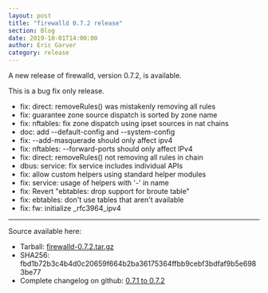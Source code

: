 ```yaml
---
layout: post
title: "firewalld 0.7.2 release"
section: Blog
date: 2019-10-01T14:00:00
author: Eric Garver
category: release
---
```


A new release of firewalld, version 0.7.2, is available.

This is a bug fix only release.

- fix: direct: removeRules() was mistakenly removing all rules
- fix: guarantee zone source dispatch is sorted by zone name
- fix: nftables: fix zone dispatch using ipset sources in nat chains
- doc: add --default-config and --system-config
- fix: --add-masquerade should only affect ipv4
- fix: nftables: --forward-ports should only affect IPv4
- fix: direct: removeRules() not removing all rules in chain
- dbus: service: fix service includes individual APIs
- fix: allow custom helpers using standard helper modules
- fix: service: usage of helpers with '-' in name
- fix: Revert "ebtables: drop support for broute table"
- fix: ebtables: don't use tables that aren't available
- fix: fw: initialize _rfc3964_ipv4

-----

Source available here:

 * Tarball: [firewalld-0.7.2.tar.gz](https://github.com/firewalld/firewalld/releases/download/v0.7.2/firewalld-0.7.2.tar.gz)
 * SHA256: fbd1b72b3c4b4d0c20659f664b2ba36175364ffbb9cebf3bdfaf9b5e6983be77
 * Complete changelog on github: [0.7.1 to 0.7.2](https://github.com/firewalld/firewalld/compare/v0.7.1...v0.7.2)
